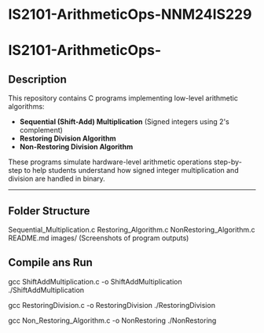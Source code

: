 # IS2101-ArithmeticOps-NNM24IS229
# IS2101-ArithmeticOps-<USN>

## Description
This repository contains C programs implementing low-level arithmetic algorithms:

- **Sequential (Shift-Add) Multiplication** (Signed integers using 2's complement)
- **Restoring Division Algorithm**
- **Non-Restoring Division Algorithm**

These programs simulate hardware-level arithmetic operations step-by-step to help students understand how signed integer multiplication and division are handled in binary.

---

## Folder Structure
Sequential_Multiplication.c
 Restoring_Algorithm.c
 NonRestoring_Algorithm.c
 README.md
 images/ (Screenshots of program outputs)
 ## Compile ans Run
 gcc ShiftAddMultiplication.c -o ShiftAddMultiplication
./ShiftAddMultiplication

gcc RestoringDivision.c -o RestoringDivision
./RestoringDivision

gcc Non_Restoring_Algorithm.c -o NonRestoring
./NonRestoring

